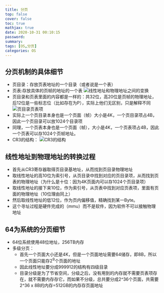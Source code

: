 ```yaml
---
title: 分页
top: false
cover: false
toc: true
mathjax: true
date: 2020-10-31 00:10:15
password:
summary:
tags: [OS,分页]
categories: OS
---
```

## 分页机制的具体细节
<!--more-->
* 页目录：存放页表地址的一个目录（或者说是一个表）
* 页表:存放具体的页帧的地址的一个表
![线性地址和物理地址之间的变换](https://ftp.bmp.ovh/imgs/2020/10/226caa5bbf53d9bd.png)
* 页目录和页表里面的内容都是一样的：共32位，高20位是页帧的物理地址，后12位是一些标志位（比如存在为P），实际上他们无区别，只是解释不同
![页目录页表项](https://ftp.bmp.ovh/imgs/2020/10/00b5e0e8aed71b34.png)
* 实际上一个页目录本身也是一个页面（帧）大小是4K，一个页目录项占4B，因此一个页目录可以放1024个目录项
* 同理，一个页表本身也是一个页面（帧），大小是4K，一个页表项占4B，因此一个页表可以存1024个页帧地址。
* CR3的结构：
![CR3的结构](https://ftp.bmp.ovh/imgs/2020/10/9789493f86f1c729.png)
## 线性地址到物理地址的转换过程
* 首先从CR3寄存器取得页目录基地址，从而找到页目录物理地址
* 取线性地址的高10位为索引号，从页目录中找到对应的页目录项，从而找到页表的物理地址（为什么是十位：因为4K页面内可以存1024个页目录项）
* 取线性地址的接下来10位，作为索引号，从页表中找到对应页表项，里面有页面的物理地址（10位理由同上）
* 然后取线性地址的低12位，作为页内偏移值，精确找到某一Byte。
* 这个寻址过程是硬件完成的（mmu）而不是软件，因为软件不可以接触物理地址
## 64为系统的分页细节
* 64位系统使用48位地址，256TB内存
* 多级分页：
  * 首先一个页面大小还是4K，但是一个页面地址需要64储存，即8B，所以一个页面只能存$2^9$个页面的地址
  * 因此线性地址要分成$9 9 9 9 12$的结构有四级目录
  * 目录分级是为了节省空间，分级之后，没有用到的内存就不需要页表项存在，就不需要内存存它，而如果不分级，总共要分成2^36个页面，共需要2^36 x 8B的内存=512GB的内存存页面地址  